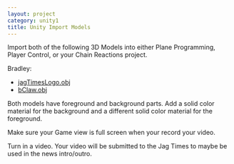 ```yaml
---
layout: project
category: unity1
title: Unity Import Models
---
```


Import both of the following 3D Models into either Plane Programming, Player Control, or your Chain Reactions project.

Bradley:
  - [jagTimesLogo.obj](/gdad\unity1\jagTimesLogo.obj)
  - [bClaw.obj](/gdad\unity1\bClaw.obj)

Both models have foreground and background parts. Add a solid color material for the background and a different solid color material for the foreground.

Make sure your Game view is full screen when your record your video.

Turn in a video. Your video will be submitted to the Jag Times to maybe be used in the news intro/outro.
